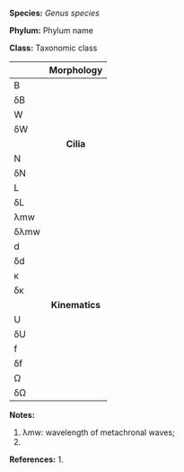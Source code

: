 **Species:** *Genus species*

**Phylum:** Phylum name

**Class:** Taxonomic class


|    | **Morphology**  |
|:-- | :------: |
| B |  |
| δB |  | 
| W |  |
| δW |  |
|  | **Cilia** |
| N |  |
| δN |  |
| L |  |
| δL |  |
| λmw |  |
| δλmw |  |
| d |  |
| δd |  |
| κ |  |
| δκ
|  | **Kinematics** |
| U |  |
| δU |  |
| f |  |
| δf |  |
| Ω	|  |
| δΩ |  |


**Notes:** 
1. λmw: wavelength of metachronal waves;
1.

**References:** 
1. 
